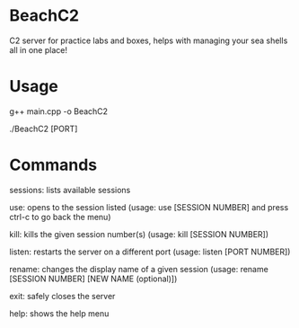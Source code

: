 # BeachC2
C2 server for practice labs and boxes, helps with managing your sea shells all in one place!

# Usage
g++ main.cpp -o BeachC2

./BeachC2 [PORT]

# Commands
sessions: lists available sessions

use: opens to the session listed (usage: use [SESSION NUMBER] and press ctrl-c to go back the menu)

kill: kills the given session number(s) (usage: kill [SESSION NUMBER])

listen: restarts the server on a different port (usage: listen [PORT NUMBER])

rename: changes the display name of a given session (usage: rename [SESSION NUMBER] [NEW NAME (optional)])

exit: safely closes the server

help: shows the help menu
